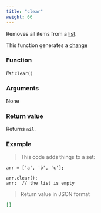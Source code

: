 ```yaml
---
title: "clear"
weight: 66
---
```


Removes all items from a [list](..).

This function generates a [change](../../../overview/changes)

### Function

*list*.`clear()`

### Arguments

None

### Return value

Returns `nil`.

### Example

> This code adds things to a set:

```thingsdb,json_response
arr = ['a', 'b', 'c'];

arr.clear();
arr;  // the list is empty
```

> Return value in JSON format

```json
[]
```
